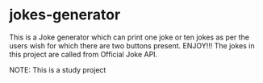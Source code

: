 # jokes-generator
This is a Joke generator which can print one joke or ten jokes as per the users wish for which there are two buttons present. ENJOY!!!
The jokes in this project are called from Official Joke API.


NOTE: This is a study project
